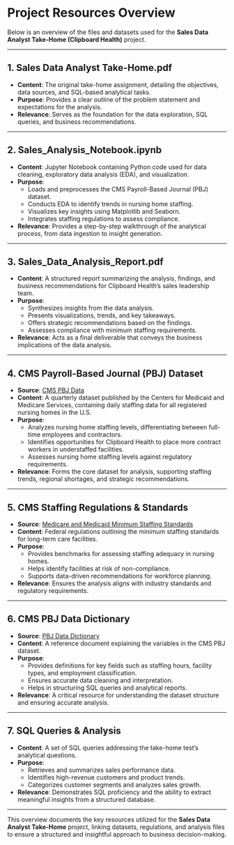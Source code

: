 # Project Resources Overview  

Below is an overview of the files and datasets used for the **Sales Data Analyst Take-Home (Clipboard Health)** project.

---

## 1. **Sales Data Analyst Take-Home.pdf**  
- **Content**: The original take-home assignment, detailing the objectives, data sources, and SQL-based analytical tasks.  
- **Purpose**: Provides a clear outline of the problem statement and expectations for the analysis.  
- **Relevance**: Serves as the foundation for the data exploration, SQL queries, and business recommendations.

---

## 2. **Sales_Analysis_Notebook.ipynb**  
- **Content**: Jupyter Notebook containing Python code used for data cleaning, exploratory data analysis (EDA), and visualization.  
- **Purpose**:  
   - Loads and preprocesses the CMS Payroll-Based Journal (PBJ) dataset.  
   - Conducts EDA to identify trends in nursing home staffing.  
   - Visualizes key insights using Matplotlib and Seaborn.  
   - Integrates staffing regulations to assess compliance.  
- **Relevance**: Provides a step-by-step walkthrough of the analytical process, from data ingestion to insight generation.

---

## 3. **Sales_Data_Analysis_Report.pdf**  
- **Content**: A structured report summarizing the analysis, findings, and business recommendations for Clipboard Health’s sales leadership team.  
- **Purpose**:  
   - Synthesizes insights from the data analysis.  
   - Presents visualizations, trends, and key takeaways.  
   - Offers strategic recommendations based on the findings.  
   - Assesses compliance with minimum staffing requirements.  
- **Relevance**: Acts as a final deliverable that conveys the business implications of the data analysis.

---

## 4. **CMS Payroll-Based Journal (PBJ) Dataset**  
- **Source**: [CMS PBJ Data](https://data.cms.gov/quality-of-care/payroll-based-journal-daily-nurse-staffing/data)  
- **Content**: A quarterly dataset published by the Centers for Medicaid and Medicare Services, containing daily staffing data for all registered nursing homes in the U.S.  
- **Purpose**:  
   - Analyzes nursing home staffing levels, differentiating between full-time employees and contractors.  
   - Identifies opportunities for Clipboard Health to place more contract workers in understaffed facilities.  
   - Assesses nursing home staffing levels against regulatory requirements.  
- **Relevance**: Forms the core dataset for analysis, supporting staffing trends, regional shortages, and strategic recommendations.

---

## 5. **CMS Staffing Regulations & Standards**  
- **Source**: [Medicare and Medicaid Minimum Staffing Standards](https://www.cms.gov/newsroom/fact-sheets/medicare-and-medicaid-programs-minimum-staffing-standards-long-term-care-facilities-and-medicaid?utm_source=chatgpt.com)  
- **Content**: Federal regulations outlining the minimum staffing standards for long-term care facilities.  
- **Purpose**:  
   - Provides benchmarks for assessing staffing adequacy in nursing homes.  
   - Helps identify facilities at risk of non-compliance.  
   - Supports data-driven recommendations for workforce planning.  
- **Relevance**: Ensures the analysis aligns with industry standards and regulatory requirements.

---

## 6. **CMS PBJ Data Dictionary**  
- **Source**: [PBJ Data Dictionary](https://data.cms.gov/resources/payroll-based-journal-daily-nurse-staffing-data-dictionary)  
- **Content**: A reference document explaining the variables in the CMS PBJ dataset.  
- **Purpose**:  
   - Provides definitions for key fields such as staffing hours, facility types, and employment classification.  
   - Ensures accurate data cleaning and interpretation.  
   - Helps in structuring SQL queries and analytical reports.  
- **Relevance**: A critical resource for understanding the dataset structure and ensuring accurate analysis.

---

## 7. **SQL Queries & Analysis**  
- **Content**: A set of SQL queries addressing the take-home test’s analytical questions.  
- **Purpose**:  
   - Retrieves and summarizes sales performance data.  
   - Identifies high-revenue customers and product trends.  
   - Categorizes customer segments and analyzes sales growth.  
- **Relevance**: Demonstrates SQL proficiency and the ability to extract meaningful insights from a structured database.

---

This overview documents the key resources utilized for the **Sales Data Analyst Take-Home** project, linking datasets, regulations, and analysis files to ensure a structured and insightful approach to business decision-making.

